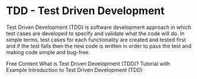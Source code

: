 # TDD - Test Driven Development

Test Driven Development (TDD) is software development approach in which test cases are developed to specify and validate what the code will do. In simple terms, test cases for each functionality are created and tested first and if the test fails then the new code is written in order to pass the test and making code simple and bug-free.

<ResourceGroupTitle>Free Content</ResourceGroupTitle>
<BadgeLink colorScheme='yellow' badgeText='Read' href='https://www.guru99.com/test-driven-development.html'>What is Test Driven Development (TDD)? Tutorial with Example</BadgeLink>
<BadgeLink colorScheme='green' badgeText='Course' href='https://pt.coursera.org/learn/test-and-behavior-driven-development-tdd-bdd'>Introduction to Test Driven Development (TDD)</BadgeLink>